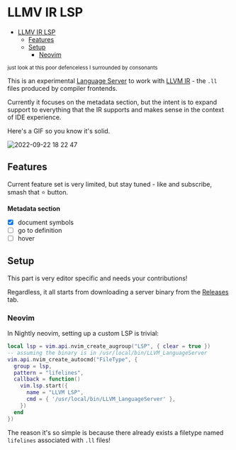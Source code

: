 # LLMV IR LSP

<!--toc:start-->
- [LLMV IR LSP](#llmv-ir-lsp)
  - [Features](#features)
  - [Setup](#setup)
    - [Neovim](#neovim)
<!--toc:end-->

<sup>just look at this poor defenceless I surrounded by consonants</sup>

This is an experimental [Language Server](https://microsoft.github.io/language-server-protocol/) to work with [LLVM IR](https://www.llvm.org/docs/LangRef.html) - the `.ll` files produced by compiler frontends.

Currently it focuses on the metadata section, but the intent is to expand support to everything that the IR supports and makes sense in the context of IDE experience.

Here's a GIF so you know it's solid.

![2022-09-22 18 22 47](https://user-images.githubusercontent.com/1052965/191829020-d7fd39be-631a-427d-8c4d-c8cec8caeb6a.gif)

## Features

Current feature set is very limited, but stay tuned - like and subscribe, smash that ⭐ button.

**Metadata section**

- [x] document symbols
- [ ] go to definition
- [ ] hover

## Setup 

This part is very editor specific and needs your contributions!

Regardless, it all starts from downloading a server binary from the [Releases](https://github.com/indoorvivants/llvm-ir-lsp/releases) tab. 

### Neovim

In Nightly neovim, setting up a custom LSP is trivial:

```lua 
local lsp = vim.api.nvim_create_augroup("LSP", { clear = true })
-- assuming the binary is in /usr/local/bin/LLVM_LanguageServer
vim.api.nvim_create_autocmd("FileType", {
  group = lsp,
  pattern = "lifelines",
  callback = function()
    vim.lsp.start({
      name = "LLVM LSP",
      cmd = { '/usr/local/bin/LLVM_LanguageServer' },
    })
  end
})
```

The reason it's so simple is because there already exists a filetype named `lifelines` 
associated with `.ll` files!

